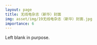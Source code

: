 ```yaml
---
layout: page
title: 无线电杂志（新华）封面
img: asset/img/19无线电杂志（新华）封面.jpg
importance: 6
---
```


Left blank in purpose.